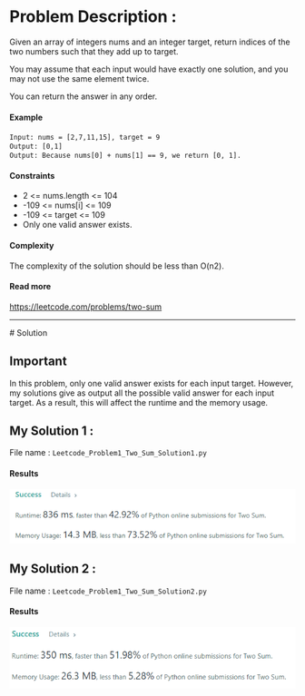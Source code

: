 # Problem Description : 

Given an array of integers nums and an integer target, return indices of the two numbers such that they add up to target.

You may assume that each input would have exactly one solution, and you may not use the same element twice.

You can return the answer in any order.

#### Example 
```shell
Input: nums = [2,7,11,15], target = 9
Output: [0,1]
Output: Because nums[0] + nums[1] == 9, we return [0, 1].
```

#### Constraints 

- 2 <= nums.length <= 104
- -109 <= nums[i] <= 109
- -109 <= target <= 109
- Only one valid answer exists.

#### Complexity 
The complexity of the solution should be less than O(n2).

#### Read more
https://leetcode.com/problems/two-sum
<hr>
# Solution 

## Important
In this problem, only one valid answer exists for each input target. However, my solutions give as output all the possible valid answer for each input target. As a result, this will affect the runtime and the memory usage.

## My Solution 1 : 

File name : ```Leetcode_Problem1_Two_Sum_Solution1.py```
#### Results 
<img src='Results1.png'>


## My Solution 2 : 

File name : ```Leetcode_Problem1_Two_Sum_Solution2.py```

#### Results 
<img src='Results2.png'>


